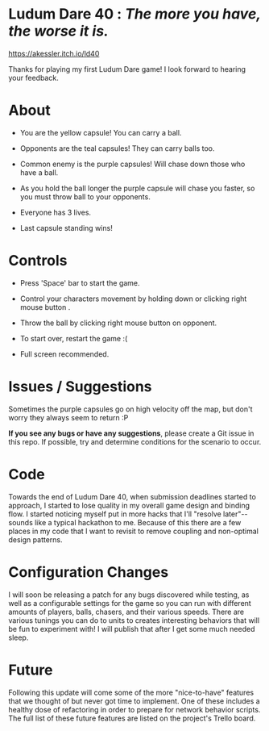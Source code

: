 # Ludum Dare 40 : _The more you have, the worse it is._

https://akessler.itch.io/ld40

Thanks for playing my first Ludum Dare game! I look forward to hearing your feedback.

# About

- You are the yellow capsule! You can carry a ball.

- Opponents are the teal capsules! They can carry balls too.

- Common enemy is the purple capsules! Will chase down those who have a ball.

- As you hold the ball longer the purple capsule will chase you faster, so you must throw ball to your opponents.

- Everyone has 3 lives. 

- Last capsule standing wins!

# Controls

- Press 'Space' bar to start the game.

- Control your characters movement by holding down or clicking right mouse button .

- Throw the ball by clicking right mouse button on opponent.

- To start over, restart the game :(

- Full screen recommended.

# Issues / Suggestions

Sometimes the purple capsules go on high velocity off the map, but don't worry they always seem to return :P

**If you see any bugs or have any suggestions**, please create a Git issue in this repo. If possible, try and determine conditions for the scenario to occur.

# Code

Towards the end of Ludum Dare 40, when submission deadlines started to approach, I started to lose quality in my overall game design and binding flow. I started noticing myself put in more hacks that I'll "resolve later"--sounds like a typical hackathon to me. Because of this there are a few places in my code that I want to revisit to remove coupling and non-optimal design patterns.

# Configuration Changes

I will soon be releasing a patch for any bugs discovered while testing, as well as a configurable settings for the game so you can run with different amounts of players, balls, chasers, and their various speeds. There are various tunings you can do to units to creates interesting behaviors that will be fun to experiment with! I will publish that after I get some much needed sleep.

# Future

Following this update will come some of the more "nice-to-have" features that we thought of but never got time to implement. One of these includes a healthy dose of refactoring in order to prepare for network behavior scripts. The full list of these future features are listed on the project's Trello board. 

